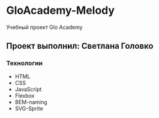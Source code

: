 # GloAcademy-Melody

Учебный проект Glo Academy

## Проект выполнил: Светлана Головко

### Технологии

- HTML
- CSS
- JavaScript
- Flexbox
- BEM-naming
- SVG-Sprite
